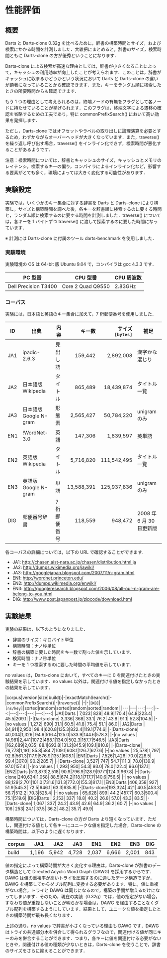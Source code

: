 # 性能評価

## 概要

Darts と Darts-clone 0.32g を比べるために，辞書の構築時間とサイズ，および検索にかかる時間を計測しました．大雑把にまとめると，辞書のサイズ，検索時間ともに Darts-clone の方が優秀ということになります．

Darts-clone による検索が高速な理由としては，辞書が小さくなることによって，キャッシュの利用効率が向上したことが考えられます．このことは，辞書がキャッシュに収まるかどうかという状況において Darts と Darts-clone の違いが顕著になっていることから確認できます．また，キーをランダム順に検索したときの所要時間からも確認できます．

もう 1 つの理由として考えられるのは，終端ノードの有無をフラグとして各ノードに持たせていることが挙げられます．このフラグは，終端文字による遷移の確認を省略するための工夫であり，特に commonPrefixSearch() において高い効果を発揮します．

ただし，Darts-clone ではオフセットやラベルの取り出しに論理演算を必要とするため，わずかながらオーバーヘッドが大きくなっています．また，traverse() を繰り返し呼び出す場合，traverse() をインライン化できず，検索時間が悪化することがあるようです．

注意：検索時間については，辞書とキャッシュのサイズ，キャッシュとメモリのレイテンシ，検索するキーの偏り，コンパイラによるインライン化など，影響する要素がとても多く，環境によっては大きく変化する可能性があります．

## 実験設定

実験では，いくつかのキー集合に対する辞書を Darts と Darts-clone により構築し，サイズと構築時間を調べた後，各キーを辞書順に検索するのに要する時間と，ランダム順に検索するのに要する時間を計測しました．traverse() については，各キーを 1 バイトずつ traverse() に渡して探索するのに要した時間になっています．

※ 計測には Darts-clone に付属のツール darts-benchmark を使用しました．

### 実験環境

実験環境の OS は 64-bit 版 Ubuntu 9.04 で，コンパイラは gcc 4.3.3 です．

|PC 型番|CPU 型番|CPU 周波数|
|---|---|---|
|Dell Precision T3400|Core 2 Quad Q9550|2.83GHz|

### コーパス

実験には，日本語と英語のキー集合に加えて，7 桁郵便番号を使用しました．

|ID|出典|内容|キー数|サイズ `[bytes]`|補足|
|---|---|---|---:|---:|---|
|JA1|ipadic-2.6.3|見出し語|159,442|2,892,008|漢字かな混じり|
|JA2|日本語版 Wikipedia|タイトル|865,489|18,439,874|タイトル一覧|
|JA3|日本語版 Google N-gram|形態素|2,565,427|50,784,220|unigram のみ|
|EN1|!WordNet-3.0|英語|147,306|1,839,597|英単語|
|EN2|英語版 Wikipedia|タイトル|5,716,820|111,542,495|タイトル一覧|
|EN3|英語版 Google N-gram|単語|13,588,391|125,937,836|unigram のみ|
|DIG|郵便番号辞書|7 桁郵便番号|118,559|948,472|2008 年 6 月 30 日更新版|

各コーパスの詳細については，以下の URL で確認することができます．

* JA1: http://chasen.aist-nara.ac.jp/chasen/distribution.html.ja
* JA2: http://dumps.wikimedia.org/jawiki/
* JA3: http://googlejapan.blogspot.com/2007/11/n-gram.html
* EN1: http://wordnet.princeton.edu/
* EN2: http://dumps.wikimedia.org/enwiki/
* EN3: http://googleresearch.blogspot.com/2006/08/all-our-n-gram-are-belong-to-you.html
* DIG: http://www.post.japanpost.jp/zipcode/download.html

## 実験結果

実験の結果は，以下のようになりました．

* 辞書のサイズ：キロバイト単位
* 構築時間：ナノ秒単位
 * 辞書の構築に要した時間をキー数で割った値を示しています．
* 検索時間：ナノ秒単位
 * キーを 1 つ検索するのに要した時間の平均値を示しています．

no values は，Darts-clone において，すべてのキーに 0 を関連付けたときの実験結果を示しています．no values 以外は，関連付ける値を指定しなかったときの結果を示しています．

|corpus|version|size|build()|-|exactMatchSearch()|-|commonPrefixSearch()|-|traverse()|
|-|-|`[KB]`|`[ns/key]`|sorted|random|sorted|random|sorted|random|
|---|---|---:|---:|---:|---:|---:|---:|---:|---:|
|JA1|Darts    |  7,023|  828| 48.9|170.4| 64.8|223.4| 45.5|209.1|
|-|Darts-clone|  3,336|  368| 33.1| 76.2| 43.8| 91.1| 52.8|104.5|
|-|no values  |  1,272|  690| 31.1| 60.5| 41.8| 75.4| 51.1| 86.0|
|JA2|Darts    | 84,911|2,950| 98.4|620.8|135.3|822.4|119.1|774.6|
|-|Darts-clone| 40,004|1,326| 94.6|516.4|125.0|533.9|144.6|578.3|
|-|no values  | 14,981|2,441|107.2|488.1|134.0|502.3|157.7|546.5|
|JA3|Darts    |162,689|2,035| 88.1|693.8|131.2|845.9|109.1|810.8|
|-|Darts-clone| 76,778|1,181| 85.8|584.7|109.1|608.1|126.7|627.6|
|-|no values  | 25,578|1,797| 92.8|561.3|117.9|576.9|135.1|608.1|
|EN1|Darts    |  7,526|1,426| 70.0|228.5| 99.4|307.0| 90.2|285.7|
|-|Darts-clone|  3,527|  747| 54.7|111.3| 78.0|139.9| 97.0|157.4|
|-|no values  |  1,293|  950| 54.3| 93.0| 78.0|122.4| 96.6|137.1|
|EN2|Darts    |513,873|2,518| 90.9|796.9|128.9|977.1|124.3|967.8|
|-|Darts-clone|240,634|1,058| 88.5|674.2|118.1|717.7|140.6|756.5|
|-|no values  | 88,129|2,701|101.0|731.6|131.3|772.0|155.3|817.1|
|EN3|Darts    |406,358|  927| 51.9|545.3| 72.5|646.1| 63.3|635.8|
|-|Darts-clone|193,324|  421| 40.5|453.3| 56.7|512.2| 70.3|525.4|
|-|no values  | 65,628|  899| 44.2|457.7| 60.3|500.4| 75.1|519.6|
|DIG|Darts    |  2,153|  337| 18.8| 40.2| 26.8| 57.0| 43.3| 83.5|
|-|Darts-clone|  1,067|  337| 24.2| 43.9| 42.6| 64.9| 36.2| 60.7|
|-|no values  |    106|  253| 24.1| 37.5| 36.2| 48.2| 35.7| 49.9|

構築時間については，Darts-clone の方が Darts より短くなっています．ただし，関連付ける値として各キーにユニークな値を指定した場合，Darts-clone の構築時間は，以下のように遅くなります．

|corpus|  JA1|  JA2|  JA3|  EN1|  EN2|  EN3|  DIG|
|------|----:|----:|----:|----:|----:|----:|----:|
|build |1,196|5,942|4,728|2,037|6,666|2,001|  843|

値の指定によって構築時間が大きく変化する理由は，Darts-clone が辞書のデータ構造として Directed Acyclic Word Graph (DAWG) を採用するからです．DAWG は値の重複率が高いトライを圧縮するのに適したデータ構造ですが，DAWG を構築してからダブル配列に変換する必要があります．特に，値に重複がない場合，トライと DAWG は同じになるので，構築の手間が増えるだけになってしまいます．そのため，現在の実装（0.32g）では，値の指定がない場合，すなわち値が重複しないことが明らかな場合は，DAWG を経由することなくダブル配列を構築するようにしています．結果として，ユニークな値を指定したときの構築時間が最も長くなります．

上述の通り，no values で辞書が小さくなっている理由も DAWG です．DAWG はトライの共通部分木を併合して得られるグラフなので，関連付ける値が同じキーのみを併合することができます．つまり，各キーに値を関連付ける必要がないときや，関連付ける値の種類が少ないときは，Darts-clone を使うことで，辞書のサイズをさらに抑えることができます．
